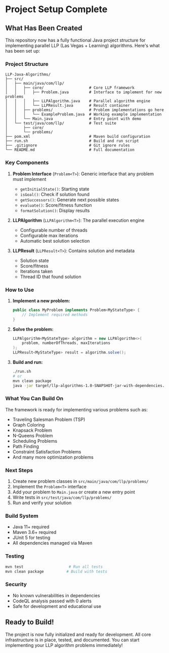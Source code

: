 # Project Setup Complete

## What Has Been Created

This repository now has a fully functional Java project structure for implementing parallel LLP (Las Vegas + Learning) algorithms. Here's what has been set up:

### Project Structure

```
LLP-Java-Algorithms/
├── src/
│   ├── main/java/com/llp/
│   │   ├── core/                    # Core LLP framework
│   │   │   ├── Problem.java         # Interface to implement for new problems
│   │   │   ├── LLPAlgorithm.java    # Parallel algorithm engine
│   │   │   └── LLPResult.java       # Result container
│   │   ├── problems/                # Problem implementations go here
│   │   │   └── ExampleProblem.java  # Working example implementation
│   │   └── Main.java                # Entry point with demo
│   └── test/java/com/llp/           # Test suite
│       ├── core/
│       └── problems/
├── pom.xml                          # Maven build configuration
├── run.sh                           # Build and run script
├── .gitignore                       # Git ignore rules
└── README.md                        # Full documentation
```

### Key Components

1. **Problem Interface** (`Problem<T>`): Generic interface that any problem must implement
   - `getInitialState()`: Starting state
   - `isGoal()`: Check if solution found
   - `getSuccessors()`: Generate next possible states
   - `evaluate()`: Score/fitness function
   - `formatSolution()`: Display results

2. **LLPAlgorithm** (`LLPAlgorithm<T>`): The parallel execution engine
   - Configurable number of threads
   - Configurable max iterations
   - Automatic best solution selection

3. **LLPResult** (`LLPResult<T>`): Contains solution and metadata
   - Solution state
   - Score/fitness
   - Iterations taken
   - Thread ID that found solution

### How to Use

1. **Implement a new problem:**
   ```java
   public class MyProblem implements Problem<MyStateType> {
       // Implement required methods
   }
   ```

2. **Solve the problem:**
   ```java
   LLPAlgorithm<MyStateType> algorithm = new LLPAlgorithm<>(
       problem, numberOfThreads, maxIterations
   );
   LLPResult<MyStateType> result = algorithm.solve();
   ```

3. **Build and run:**
   ```bash
   ./run.sh
   # or
   mvn clean package
   java -jar target/llp-algorithms-1.0-SNAPSHOT-jar-with-dependencies.jar
   ```

### What You Can Build On

The framework is ready for implementing various problems such as:
- Traveling Salesman Problem (TSP)
- Graph Coloring
- Knapsack Problem
- N-Queens Problem
- Scheduling Problems
- Path Finding
- Constraint Satisfaction Problems
- And many more optimization problems

### Next Steps

1. Create new problem classes in `src/main/java/com/llp/problems/`
2. Implement the `Problem<T>` interface
3. Add your problem to `Main.java` or create a new entry point
4. Write tests in `src/test/java/com/llp/problems/`
5. Run and verify your solution

### Build System

- Java 11+ required
- Maven 3.6+ required
- JUnit 5 for testing
- All dependencies managed via Maven

### Testing

```bash
mvn test                    # Run all tests
mvn clean package          # Build with tests
```

### Security

- No known vulnerabilities in dependencies
- CodeQL analysis passed with 0 alerts
- Safe for development and educational use

## Ready to Build!

The project is now fully initialized and ready for development. All core infrastructure is in place, tested, and documented. You can start implementing your LLP algorithm problems immediately!

